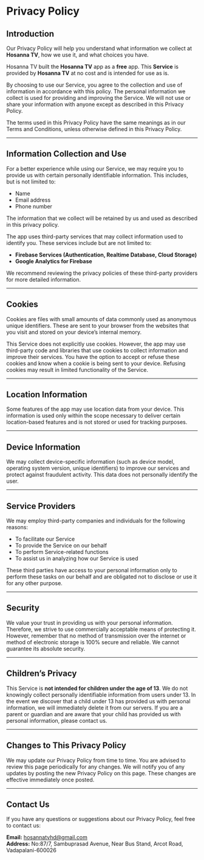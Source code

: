 # Privacy Policy

## Introduction  
Our Privacy Policy will help you understand what information we collect at **Hosanna TV**, how we use it, and what choices you have.

Hosanna TV built the **Hosanna TV** app as a **free** app. This **Service** is provided by **Hosanna TV** at no cost and is intended for use as is.

By choosing to use our Service, you agree to the collection and use of information in accordance with this policy. The personal information we collect is used for providing and improving the Service. We will not use or share your information with anyone except as described in this Privacy Policy.

The terms used in this Privacy Policy have the same meanings as in our Terms and Conditions, unless otherwise defined in this Privacy Policy.

---

## Information Collection and Use  
For a better experience while using our Service, we may require you to provide us with certain personally identifiable information. This includes, but is not limited to:
- Name  
- Email address  
- Phone number  

The information that we collect will be retained by us and used as described in this privacy policy.

The app uses third-party services that may collect information used to identify you. These services include but are not limited to:
- **Firebase Services (Authentication, Realtime Database, Cloud Storage)**
- **Google Analytics for Firebase**

We recommend reviewing the privacy policies of these third-party providers for more detailed information.

---

## Cookies  
Cookies are files with small amounts of data commonly used as anonymous unique identifiers. These are sent to your browser from the websites that you visit and stored on your device’s internal memory.

This Service does not explicitly use cookies. However, the app may use third-party code and libraries that use cookies to collect information and improve their services. You have the option to accept or refuse these cookies and know when a cookie is being sent to your device. Refusing cookies may result in limited functionality of the Service.

---

## Location Information  
Some features of the app may use location data from your device. This information is used only within the scope necessary to deliver certain location-based features and is not stored or used for tracking purposes.

---

## Device Information  
We may collect device-specific information (such as device model, operating system version, unique identifiers) to improve our services and protect against fraudulent activity. This data does not personally identify the user.

---

## Service Providers  
We may employ third-party companies and individuals for the following reasons:
- To facilitate our Service  
- To provide the Service on our behalf  
- To perform Service-related functions  
- To assist us in analyzing how our Service is used  

These third parties have access to your personal information only to perform these tasks on our behalf and are obligated not to disclose or use it for any other purpose.

---

## Security  
We value your trust in providing us with your personal information. Therefore, we strive to use commercially acceptable means of protecting it. However, remember that no method of transmission over the internet or method of electronic storage is 100% secure and reliable. We cannot guarantee its absolute security.

---

## Children’s Privacy  
This Service is **not intended for children under the age of 13**. We do not knowingly collect personally identifiable information from users under 13. In the event we discover that a child under 13 has provided us with personal information, we will immediately delete it from our servers. If you are a parent or guardian and are aware that your child has provided us with personal information, please contact us.

---

## Changes to This Privacy Policy  
We may update our Privacy Policy from time to time. You are advised to review this page periodically for any changes. We will notify you of any updates by posting the new Privacy Policy on this page. These changes are effective immediately once posted.

---

## Contact Us  
If you have any questions or suggestions about our Privacy Policy, feel free to contact us:

**Email:** hosannatvhd@gmail.com  
**Address:** No:87/7, Sambuprasad Avenue, Near Bus Stand, Arcot Road, Vadapalani-600026
